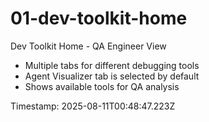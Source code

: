 # 01-dev-toolkit-home

Dev Toolkit Home - QA Engineer View

- Multiple tabs for different debugging tools
- Agent Visualizer tab is selected by default
- Shows available tools for QA analysis

Timestamp: 2025-08-11T00:48:47.223Z